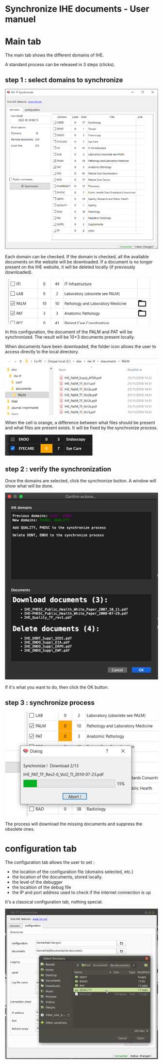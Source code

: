 Synchronize IHE documents - User manuel
=========================

# Main tab

The main tab shows the different domains of IHE.

A standard process can be released in 3 steps (clicks).

## step 1 : select domains to synchronize

![Windows app](/doc/main_windows.png)

Each domain can be checked. If the domain is checked, all the available documents on the website will be downloaded. 
If a document is no longer present on the IHE website, it will be deleted locally (if previously downloaded).

![domain selection](/doc/detail_list_windows.png)

In this configuration, the document of the PALM and PAT will be synchronized. 
The result will be 10+3 documents present locally.

When documents have been downloaded, the folder icon allows the user to access directly to the local directory.

![local directory](/doc/step2-PALM.png)

When the cell is orange, a difference between what files should be present and what files are present exists. It will be fixed by the synchronize process.

![local diff](/doc/diff_local_macos.png)

## step 2 : verify the synchronization

Once the domains are selected, click the synchronize button. A window will show what will be done.

![confirm actions](/doc/confirm_sync_macos.png)

If it's what you want to do, then click the OK button.

## step 3 : synchronize process

![synchronize](/doc/download_windows.png)

The process will download the missing documents and suppress the obsolete ones.

# configuration tab

The configuration tab allows the user to set :

- the location of the configuration file (domains selected, etc.)
- the location of the documents, stored locally. 
- the level of the debugger
- the localtion of the debug file
- the IP and port address used to check if the internet connection is up

It's a classical configuration tab, nothing special.

![configuration - change directory](/doc/changedir_linux.png)